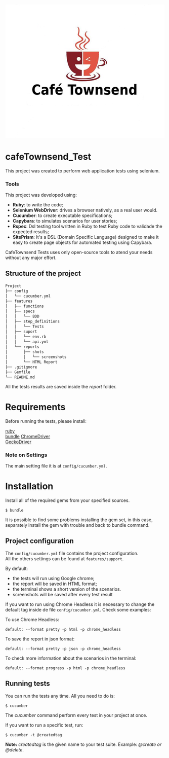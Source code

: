 ![cafeTownsend Logo](logo.png)
# cafeTownsend_Test
This project was created to perform web application tests using selenium.

### Tools

This project was developed using:
- **Ruby**: to write the code;
- **Selenium WebDriver**: drives a browser natively, as a real user would.
- **Cucumber**: to create executable specifications; 
- **Capybara**: to simulates scenarios for user stories; 
- **Rspec**: Dsl testing tool written in Ruby to test Ruby code to validade the expected results;
- **SitePrism**: It's a DSL (Domain Specific Language) designed to make it easy to create page objects for automated  testing using Capybara.

CafeTownsend Tests uses only open-source tools to atend your needs without any major effort. 

## Structure of the project

```
Project
├── config 
│   └── cucumber.yml
├── features
│   ├── functions
│   ├── specs
│   │   └── BDD
│   ├── step_definitions
│   │   └── Tests
│   ├── suport
│   │   └── env.rb
│   │   └── api.yml
│   └── reports
│       ├── shots
│       │   └── screenshots
│       └── HTML Report   
├── .gitignore
├── Gemfile
└── README.md
```

All the tests results are saved inside the *report* folder.  

# Requirements

Before running the tests, please install:

[ruby](https://rvm.io/rvm/install)  
[bundle](https://bundler.io/)
[ChromeDriver](https://tecadmin.net/setup-selenium-chromedriver-on-ubuntu/)  
[GeckoDriver](https://github.com/mozilla/geckodriver/releases)

### Note on Settings

The main setting file it is at `config/cucumber.yml`.  
 

# Installation  

Install all of the required gems from your specified sources.  

```               
$ bundle                                             
```  
It is possible to find some problems installing the gem set, in this case, separately install the gem with trouble and back to bundle command.  

## Project configuration

The `config/cucumber.yml` file contains the project configuration.  
All the others settings can be found at `features/support`. 

By default:
- the tests will run using Google chrome;
- the report will be saved in HTML format;
- the terminal shows a short version of the scenarios.
- screenshots will be saved after every test result

If you want to run using Chrome Headless it is necessary to change the default tag inside de file `config/cucumber.yml`. Check some examples:

To use Chrome Headless:
```
default: --format pretty -p html -p chrome_headless
````

To save the report in json format:
```
default: --format pretty -p json -p chrome_headless
```

To check more information about the scenarios in the terminal:
```
default: --format progress -p html -p chrome_headless
```

## Running tests

You can run the tests any time. All you need to do is:

```
$ cucumber                                           
```
The *cucumber* command perform every test in your project at once.

If you want to run a specific test, run: 

```
$ cucumber -t @createdtag                             
```
**Note:** *createdtag* is the given name to your test suite. Example: *@create or @delete*.

